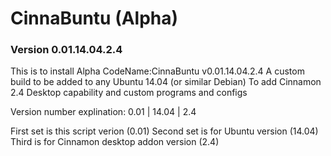 # CinnaBuntu (Alpha)
### Version 0.01.14.04.2.4

This is to install Alpha CodeName:CinnaBuntu v0.01.14.04.2.4
A custom build to be added to any Ubuntu 14.04 (or similar Debian)
To add Cinnamon 2.4 Desktop capability and custom programs and configs

Version number explination:
0.01 | 14.04 | 2.4

First set is this script verion (0.01)
Second set is for Ubuntu version (14.04)
Third is for Cinnamon desktop addon version (2.4)


